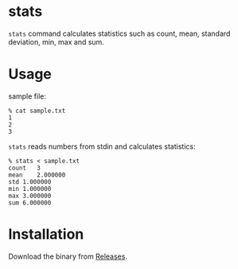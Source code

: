 # stats

`stats` command calculates statistics such as count, mean, standard deviation, min, max and sum.

# Usage

sample file:

```
% cat sample.txt
1
2
3
```

`stats` reads numbers from stdin and calculates statistics:

```
% stats < sample.txt
count	3
mean	2.000000
std	1.000000
min	1.000000
max	3.000000
sum	6.000000
```

# Installation

Download the binary from [Releases](https://github.com/fjyuu/stats/releases).

